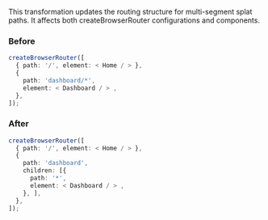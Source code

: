 


This transformation updates the routing structure for multi-segment splat paths. It affects both createBrowserRouter configurations and <Routes> components.

### Before

```ts
createBrowserRouter([
  { path: '/', element: < Home / > },
  {
    path: 'dashboard/*',
    element: < Dashboard / > ,
  },
]);
```

### After

```ts
createBrowserRouter([
  { path: '/', element: < Home / > },
  {
    path: 'dashboard',
    children: [{
      path: '*',
      element: < Dashboard / > ,
    }, ],
  },
]);
```
